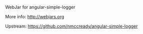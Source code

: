 WebJar for angular-simple-logger

More info: http://webjars.org

Upstream: https://github.com/nmccready/angular-simple-logger
